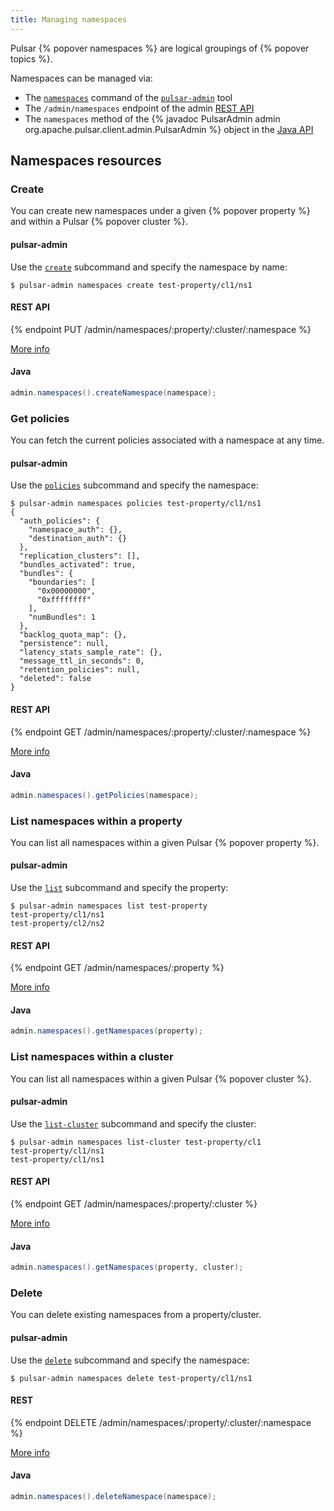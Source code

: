```yaml
---
title: Managing namespaces
---
```


Pulsar {% popover namespaces %} are logical groupings of {% popover topics %}.

Namespaces can be managed via:

* The [`namespaces`](../../reference/CliTools#pulsar-admin-clusters) command of the [`pulsar-admin`](../../reference/CliTools#pulsar-admin) tool
* The `/admin/namespaces` endpoint of the admin [REST API](../../reference/RestApi)
* The `namespaces` method of the {% javadoc PulsarAdmin admin org.apache.pulsar.client.admin.PulsarAdmin %} object in the [Java API](../../applications/JavaClient)

## Namespaces resources

### Create

You can create new namespaces under a given {% popover property %} and within a Pulsar {% popover cluster %}.

#### pulsar-admin

Use the [`create`](../../reference/CliTools#pulsar-admin-namespaces-create) subcommand and specify the namespace by name:

```shell
$ pulsar-admin namespaces create test-property/cl1/ns1
```

#### REST API

{% endpoint PUT /admin/namespaces/:property/:cluster/:namespace %}

[More info](../../reference/RestApi#/admin/namespaces/:property/:cluster/:namespace)

#### Java

```java
admin.namespaces().createNamespace(namespace);
```

### Get policies

You can fetch the current policies associated with a namespace at any time.

#### pulsar-admin

Use the [`policies`](../../reference/CliTools#pulsar-admin-namespaces-policies) subcommand and specify the namespace:

```shell
$ pulsar-admin namespaces policies test-property/cl1/ns1
{
  "auth_policies": {
    "namespace_auth": {},
    "destination_auth": {}
  },
  "replication_clusters": [],
  "bundles_activated": true,
  "bundles": {
    "boundaries": [
      "0x00000000",
      "0xffffffff"
    ],
    "numBundles": 1
  },
  "backlog_quota_map": {},
  "persistence": null,
  "latency_stats_sample_rate": {},
  "message_ttl_in_seconds": 0,
  "retention_policies": null,
  "deleted": false
}
```

#### REST API

{% endpoint GET /admin/namespaces/:property/:cluster/:namespace %}

[More info](../../reference/RestApi#/admin/namespaces/:property/:cluster/:namespace)

#### Java

```java
admin.namespaces().getPolicies(namespace);
```

### List namespaces within a property

You can list all namespaces within a given Pulsar {% popover property %}.

#### pulsar-admin

Use the [`list`](../../reference/CliTools#pulsar-admin-namespaces-list) subcommand and specify the property:

```shell
$ pulsar-admin namespaces list test-property
test-property/cl1/ns1
test-property/cl2/ns2
```

#### REST API

{% endpoint GET /admin/namespaces/:property %}

[More info](../../reference/RestApi#/admin/namespaces/:property)

#### Java

```java
admin.namespaces().getNamespaces(property);
```

### List namespaces within a cluster

You can list all namespaces within a given Pulsar {% popover cluster %}.

#### pulsar-admin

Use the [`list-cluster`](../../reference/CliTools#pulsar-admin-namespaces-list-cluster) subcommand and specify the cluster:

```shell
$ pulsar-admin namespaces list-cluster test-property/cl1
test-property/cl1/ns1
test-property/cl1/ns1
```

#### REST API

{% endpoint GET /admin/namespaces/:property/:cluster %}

[More info](../../reference/RestApi#/admin/namespaces/:property/:cluster)

#### Java

```java
admin.namespaces().getNamespaces(property, cluster);
```

### Delete

You can delete existing namespaces from a property/cluster.

#### pulsar-admin

Use the [`delete`](../../reference/CliTools#pulsar-admin-namespaces-delete) subcommand and specify the namespace:

```shell
$ pulsar-admin namespaces delete test-property/cl1/ns1
```

#### REST

{% endpoint DELETE /admin/namespaces/:property/:cluster/:namespace %}

[More info](../../reference/RestApi#/admin/namespaces/:property/:cluster/:namespace)

#### Java

```java
admin.namespaces().deleteNamespace(namespace);
```

